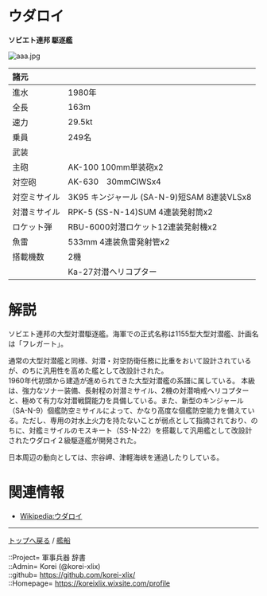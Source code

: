 # ウダロイ
**ソビエト連邦 駆逐艦**  

![aaa.jpg](https://bn02pap001files.storage.live.com/y4mp3yu0YD5g7rdjucW2ezp8T0Og7PWpenI8a8Yc_6yfiCoMjquxq1eQfk_I0-I28X7w6oeBjx3GoLKg1nnp9rjxlp3l0QIlfLSP1jsfNwPOLcQGeX08JIBs3ci9jFk_S3aASOhoTHqobUWJpkIoBSmNDtQTck16nRFO_RFfsZ-V7nyR6mA5nx1qMonkf0FeQPp?width=640&height=425&cropmode=none)  


|諸元  |  |
|:--|:--|
|進水  |1980年  |
|全長  |163m  |
|速力  |29.5kt  |
|乗員  |249名  |
|武装  |  |
|主砲    |AK-100 100mm単装砲x2  |
|対空砲  |AK-630　30mmCIWSx4  |
|対空ミサイル  |3K95 キンジャール (SA-N-9)短SAM 8連装VLSx8  |
|対潜ミサイル  |RPK-5 (SS-N-14)SUM 4連装発射筒x2  |
|ロケット弾  |RBU-6000対潜ロケット12連装発射機x2  |
|魚雷        |533mm 4連装魚雷発射管x2  |
|搭載機数  |2機  |
||Ka-27対潜ヘリコプター  |


# 解説
ソビエト連邦の大型対潜駆逐艦。海軍での正式名称は1155型大型対潜艦、計画名は「フレガート」。  
  
通常の大型対潜艦と同様、対潜・対空防衛任務に比重をおいて設計されているが、のちに汎用性を高めた艦として改設計された。  
1960年代初頭から建造が進められてきた大型対潜艦の系譜に属している。
本級は、強力なソナー装備、長射程の対潜ミサイル、2機の対潜哨戒ヘリコプターと、極めて有力な対潜戦闘能力を具備している。また、新型のキンジャール（SA-N-9）個艦防空ミサイルによって、かなり高度な個艦防空能力を備えている。ただし、専用の対水上火力を持たないことが弱点として指摘されており、のちに、対艦ミサイルのモスキート（SS-N-22）を搭載して汎用艦として改設計されたウダロイ２級駆逐艦が開発された。  
  
日本周辺の動向としては、宗谷岬、津軽海峡を通過したりしている。  



# 関連情報
* [Wikipedia:ウダロイ](https://ja.wikipedia.org/wiki/%E3%82%A6%E3%83%80%E3%83%AD%E3%82%A4%E7%B4%9A%E9%A7%86%E9%80%90%E8%89%A6)



***
[トップへ戻る](/readme.md) / [艦船](/ship/readme.md)  
  
::Project= 軍事兵器 辞書  
::Admin= Korei (@korei-xlix)  
::github= https://github.com/korei-xlix/  
::Homepage= https://koreixlix.wixsite.com/profile  
